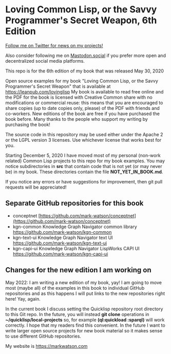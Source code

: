# Loving Common Lisp, or the Savvy Programmer's Secret Weapon, 6th Edition

[Follow me on Twitter for news on my projects!](https://twitter.com/mark_l_watson)

Also consider following me on [Mastodon.social](https://mastodon.social/@mark_watson) if you prefer more open and decentralized social media platforms.

This repo is for the 6th edition of my book that was released May 30, 2020

Open source examples for my book "Loving Common Lisp, or the Savvy Programmer's Secret Weapon" that is available at https://leanpub.com/lovinglisp My book is available to read free online and the PDF for the book is licensed with Creative Common share with no modifications or commercial reuse: this means that you are encouraged to share copies (up to date copies only, please) of the PDF with friends and co-workers. New editions of the book are free if you have purchased the book before. Many thanks to the people who support my writing by purchasing the book!

The source code in this repository may be used either under the Apache 2 or the LGPL version 3 licenses. Use whichever license that works best for you.

Starting December 5, 2020 I have moved most of my personal (non-work related) Common Lisp projects to this repo for my book examples. You may notice subdirectories in **src** that contain code that is not yet (or may never be) in my book. These directories contain the file **NOT_YET_IN_BOOK.md**.

If you notice any errors or have suggestions for improvement, then git pull requests will be appreciated!

## Separate GitHub repositories for this book

- conceptnet [https://github.com/mark-watson/conceptnet](https://github.com/mark-watson/conceptnet)
- kgn-common Knowledge Graph Navigator common library https://github.com/mark-watson/kgn-common
- kgn-text-ui Knowledge Graph Navigator text UI https://github.com/mark-watson/kgn-text-ui
- kgn-capi-ui Knowledge Graph Navigator LispWorks CAPI UI https://github.com/mark-watson/kgn-capi-ui

## Changes for the new edition I am working on

May 2022: I am writing a new edition of my book, yay! I am going to move most (maybe all) of the examples in this book to individual GitHub repositories and as this happens I will put links to the new repositories right here! Yay, again.

In the current book I discuss setting the Quicklisp repository root directory to this Git repo. In the future, you will instead **git clone** operations in **~/quicklisp/local-projects** so, for example **(ql:quickload :sparql)** will work correctly. I hope that my readers find this convenient. In the future I want to write larger open source projects for new book material so it makes sense to use different GitHub repositories.

My website is https://markwatson.com
